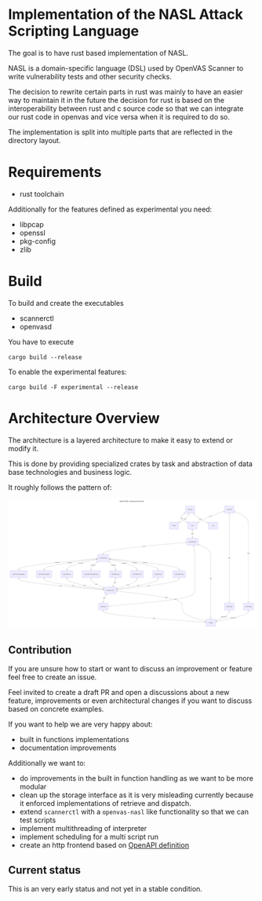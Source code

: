 # Implementation of the NASL Attack Scripting Language

The goal is to have rust based implementation of NASL.

NASL is a domain-specific language (DSL) used by OpenVAS Scanner to write vulnerability tests and other security checks.

The decision to rewrite certain parts in rust was mainly to have an easier way to maintain it in the future the decision for rust is based on the interoperability between rust and c source code so that we can integrate our rust code in openvas and vice versa when it is required to do so.

The implementation is split into multiple parts that are reflected in the directory layout.


# Requirements

- rust toolchain

Additionally for the features defined as experimental you need:

- libpcap
- openssl
- pkg-config
- zlib

# Build

To build and create the executables

- scannerctl
- openvasd

You have to execute
```
cargo build --release
```

To enable the experimental features:

```
cargo build -F experimental --release
```

# Architecture Overview

The architecture is a layered architecture to make it easy to extend or modify it.

This is done by providing specialized crates by task and abstraction of data base technologies and business logic.

It roughly follows the pattern of:

![overview picture](doc/overview.svg?raw=true "Overview")

## Contribution

If you are unsure how to start or want to discuss an improvement or feature feel free to create an issue.

Feel invited to create a draft PR and open a discussions about a new feature, improvements or even architectural changes if you want to discuss based on concrete examples.

If you want to help we are very happy about:

- built in functions implementations
- documentation improvements

Additionally we want to:

- do improvements in the built in function handling as we want to be more modular
- clean up the storage interface as it is very misleading currently because it enforced implementations of retrieve and dispatch.
- extend `scannerctl` with a `openvas-nasl` like functionality so that we can test scripts
- implement multithreading of interpreter
- implement scheduling for a multi script run
- create an http frontend based on [OpenAPI definition](./doc/openapi.yml)

## Current status

This is an very early status and not yet in a stable condition.
